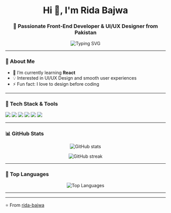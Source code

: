 <h1 align="center">Hi 👋, I'm Rida Bajwa</h1>
<h3 align="center">🚀 Passionate Front-End Developer & UI/UX Designer from Pakistan</h3>

<p align="center">
  <img src="https://readme-typing-svg.herokuapp.com?font=Fira+Code&size=22&pause=1000&color=36BCF7&center=true&vCenter=true&width=440&lines=Front-End+Developer;React+Learner;UI%2FUX+Designer;Future+Full+Stack+Developer" alt="Typing SVG" />
</p>

---

### 🌟 About Me  
- 🌱 I’m currently learning **React**  
- 💡 Interested in UI/UX Design and smooth user experiences  
- ⚡ Fun fact: I love to design before coding  

---

### 🔧 Tech Stack & Tools  
<p align="left">
  <img src="https://img.shields.io/badge/Code-HTML5-orange?logo=html5&logoColor=white" />
  <img src="https://img.shields.io/badge/Code-CSS3-blue?logo=css3&logoColor=white" />
  <img src="https://img.shields.io/badge/Code-JavaScript-yellow?logo=javascript&logoColor=black" />
  <img src="https://img.shields.io/badge/Framework-React-61DAFB?logo=react&logoColor=black" />
  <img src="https://img.shields.io/badge/Styling-TailwindCSS-38B2AC?logo=tailwind-css&logoColor=white" />
  <img src="https://img.shields.io/badge/Design-Figma-9cf?logo=figma&logoColor=black" />
</p>

---

### 📊 GitHub Stats  
<p align="center">
  <img src="https://github-readme-stats.vercel.app/api?ridabjwa1024&show_icons=true&theme=tokyonight" alt="GitHub stats" />
</p>

<p align="center">
  <img src="https://github-readme-streak-stats.herokuapp.com/?ridabjwa1024&theme=tokyonight" alt="GitHub streak" />
</p>

---

### 🚀 Top Languages  
<p align="center">
  <img src="https://github-readme-stats.vercel.app/api/top-langs/?ridabjwa1024&layout=compact&theme=tokyonight" alt="Top Languages" />
</p>

---


---

⭐️ From [rida-bajwa](https://github.com/rida-bajwa)
